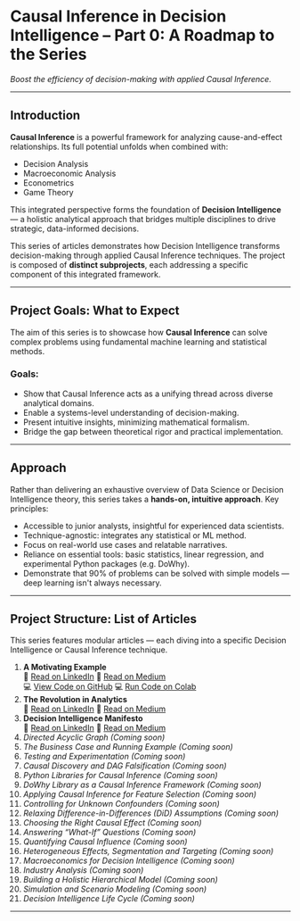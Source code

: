 # Causal Inference in Decision Intelligence – Part 0: A Roadmap to the Series

*Boost the efficiency of decision-making with applied Causal Inference.*

---

## Introduction

**Causal Inference** is a powerful framework for analyzing cause-and-effect relationships. Its full potential unfolds when combined with:

- Decision Analysis  
- Macroeconomic Analysis  
- Econometrics  
- Game Theory  

This integrated perspective forms the foundation of **Decision Intelligence** — a holistic analytical approach that bridges multiple disciplines to drive strategic, data-informed decisions.

This series of articles demonstrates how Decision Intelligence transforms decision-making through applied Causal Inference techniques. The project is composed of **distinct subprojects**, each addressing a specific component of this integrated framework.

---

## Project Goals: What to Expect

The aim of this series is to showcase how **Causal Inference** can solve complex problems using fundamental machine learning and statistical methods.

### Goals:
- Show that Causal Inference acts as a unifying thread across diverse analytical domains.  
- Enable a systems-level understanding of decision-making.  
- Present intuitive insights, minimizing mathematical formalism.  
- Bridge the gap between theoretical rigor and practical implementation.  

---

## Approach

Rather than delivering an exhaustive overview of Data Science or Decision Intelligence theory, this series takes a **hands-on, intuitive approach**. Key principles:

- Accessible to junior analysts, insightful for experienced data scientists.  
- Technique-agnostic: integrates any statistical or ML method.  
- Focus on real-world use cases and relatable narratives.  
- Reliance on essential tools: basic statistics, linear regression, and experimental Python packages (e.g. DoWhy).  
- Demonstrate that 90% of problems can be solved with simple models — deep learning isn't always necessary.  

---

## Project Structure: List of Articles

This series features modular articles — each diving into a specific Decision Intelligence or Causal Inference technique.

1. **A Motivating Example** <br> 📄 [Read on LinkedIn](https://www.linkedin.com/in/your-link-here/) 📄 [Read on Medium](https://www.linkedin.com/in/your-link-here/) <br> 💻 [View Code on GitHub](https://github.com/ezinoviev/causal-inference/blob/6b953aa8e8ffe0453eb3baa983942dfa961ac394/1.%20A%20Motivating%20Example.ipynb)  💻 [Run Code on Colab](https://colab.research.google.com/drive/1YwhyWnVUAynNFk6u1YcIoimKIygUDa-H?usp=sharing) 
3. **The Revolution in Analytics** <br>
📄 [Read on LinkedIn](https://www.linkedin.com/in/your-link-here/) 📄 [Read on Medium](https://www.linkedin.com/in/your-link-here/)
4. **Decision Intelligence Manifesto** <br>
📄 [Read on LinkedIn](https://www.linkedin.com/in/your-link-here/) 📄 [Read on Medium](https://www.linkedin.com/in/your-link-here/)
5. _Directed Acyclic Graph_ *(Coming soon)*
6. _The Business Case and Running Example_ *(Coming soon)*
7. _Testing and Experimentation_ *(Coming soon)*  
10. _Causal Discovery and DAG Falsification_ *(Coming soon)*  
11. _Python Libraries for Causal Inference_ *(Coming soon)*  
12. _DoWhy Library as a Causal Inference Framework_ *(Coming soon)*  
13. _Applying Causal Inference for Feature Selection_ *(Coming soon)*  
14. _Controlling for Unknown Confounders_ *(Coming soon)*  
15. _Relaxing Difference-in-Differences (DiD) Assumptions_ *(Coming soon)*  
16. _Choosing the Right Causal Effect_ *(Coming soon)*  
17. _Answering “What-If” Questions_ *(Coming soon)*  
18. _Quantifying Causal Influence_ *(Coming soon)*  
19. _Heterogeneous Effects, Segmentation and Targeting_ *(Coming soon)*  
20. _Macroeconomics for Decision Intelligence_ *(Coming soon)*   
21. _Industry Analysis_ *(Coming soon)* 
22. _Building a Holistic Hierarchical Model_  *(Coming soon)*  
23. _Simulation and Scenario Modeling_ *(Coming soon)*  
24. _Decision Intelligence Life Cycle_ *(Coming soon)* 

---

